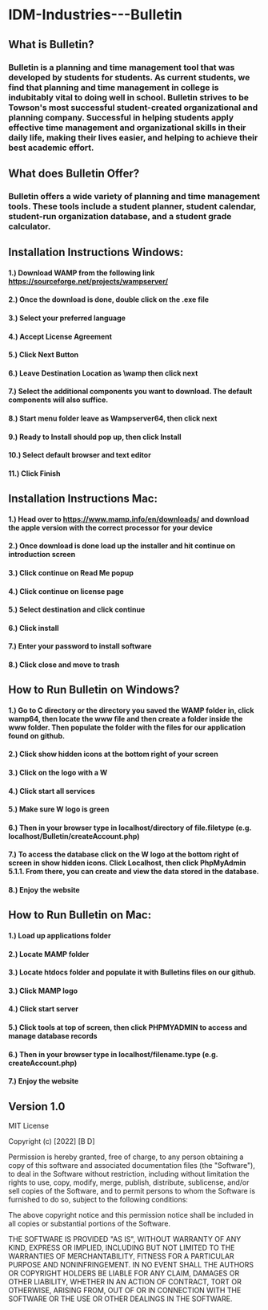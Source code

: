 # IDM-Industries---Bulletin
## What is Bulletin?
### Bulletin is a planning and time management tool that was developed by students for students. As current students, we find that planning and time management in college is indubitably vital to doing well in school. Bulletin strives to be Towson's most successful student-created organizational and planning company. Successful in helping students apply effective time management and organizational skills in their daily life, making their lives easier, and helping to achieve their best academic effort.
## What does Bulletin Offer?
### Bulletin offers a wide variety of planning and time management tools. These tools include a student planner, student calendar, student-run organization database, and a student grade calculator. 
## Installation Instructions Windows:
#### 1.) Download WAMP from the following link https://sourceforge.net/projects/wampserver/
#### 2.) Once the download is done, double click on the .exe file
#### 3.) Select your preferred language
#### 4.) Accept License Agreement
#### 5.) Click Next Button
#### 6.) Leave Destination Location as \wamp then click next
#### 7.) Select the additional components you want to download. The default components will also suffice.
#### 8.) Start menu folder leave as Wampserver64, then click next
#### 9.) Ready to Install should pop up, then click Install
#### 10.) Select default browser and text editor
#### 11.) Click Finish 


## Installation Instructions Mac:
#### 1.) Head over to https://www.mamp.info/en/downloads/ and download the apple version with the correct processor for your device
#### 2.) Once download is done load up the installer and hit continue on introduction screen
#### 3.) Click continue on Read Me popup
#### 4.) Click continue on license page
#### 5.) Select destination and click continue
#### 6.) Click install
#### 7.) Enter your password to install software
#### 8.) Click close and move to trash

## How to Run Bulletin on Windows?
#### 1.) Go to C directory or the directory you saved the WAMP folder in, click wamp64, then locate the www file and then create a folder inside the www folder. Then populate the folder with the files for our application found on github.
#### 2.) Click show hidden icons at the bottom right of your screen
#### 3.) Click on the logo with a W
#### 4.) Click start all services
#### 5.) Make sure W logo is green
#### 6.) Then in your browser type in localhost/directory of file.filetype (e.g. localhost/Bulletin/createAccount.php)
#### 7.) To access the database click on the W logo at the bottom right of screen in show hidden icons. Click Localhost, then click PhpMyAdmin 5.1.1. From there, you can create and view the data stored in the database.
#### 8.) Enjoy the website


## How to Run Bulletin on Mac:
#### 1.) Load up applications folder
#### 2.) Locate MAMP folder
#### 3.) Locate htdocs folder and populate it with Bulletins files on our github.
#### 3.) Click MAMP logo 
#### 4.) Click start server
#### 5.) Click tools at top of screen, then click PHPMYADMIN to access and manage database records
#### 6.) Then in your browser type in localhost/filename.type (e.g. createAccount.php)
#### 7.) Enjoy the website

## Version 1.0

MIT License

Copyright (c) [2022] [B D]

Permission is hereby granted, free of charge, to any person obtaining a copy
of this software and associated documentation files (the "Software"), to deal
in the Software without restriction, including without limitation the rights
to use, copy, modify, merge, publish, distribute, sublicense, and/or sell
copies of the Software, and to permit persons to whom the Software is
furnished to do so, subject to the following conditions:

The above copyright notice and this permission notice shall be included in all
copies or substantial portions of the Software.

THE SOFTWARE IS PROVIDED "AS IS", WITHOUT WARRANTY OF ANY KIND, EXPRESS OR
IMPLIED, INCLUDING BUT NOT LIMITED TO THE WARRANTIES OF MERCHANTABILITY,
FITNESS FOR A PARTICULAR PURPOSE AND NONINFRINGEMENT. IN NO EVENT SHALL THE
AUTHORS OR COPYRIGHT HOLDERS BE LIABLE FOR ANY CLAIM, DAMAGES OR OTHER
LIABILITY, WHETHER IN AN ACTION OF CONTRACT, TORT OR OTHERWISE, ARISING FROM,
OUT OF OR IN CONNECTION WITH THE SOFTWARE OR THE USE OR OTHER DEALINGS IN THE
SOFTWARE.
